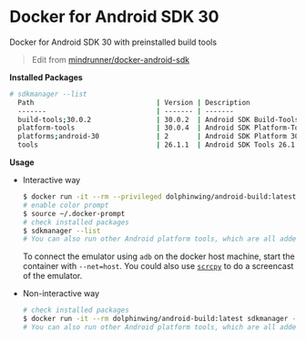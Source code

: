 # Docker for Android SDK 30

Docker for Android SDK 30 with preinstalled build tools

> Edit from [mindrunner/docker-android-sdk](https://github.com/mindrunner/docker-android-sdk)

**Installed Packages**
```bash
# sdkmanager --list
  Path                              | Version | Description                       | Location
  -------                           | ------- | -------                           | -------
  build-tools;30.0.2                | 30.0.2  | Android SDK Build-Tools 30.0.2    | build-tools/30.0.2/
  platform-tools                    | 30.0.4  | Android SDK Platform-Tools        | platform-tools/
  platforms;android-30              | 2       | Android SDK Platform 30           | platforms/android-30/
  tools                             | 26.1.1  | Android SDK Tools 26.1.1          | tools/
```

**Usage**

- Interactive way
  ```bash
  $ docker run -it --rm --privileged dolphinwing/android-build:latest bash
  # enable color prompt
  $ source ~/.docker-prompt
  # check installed packages
  $ sdkmanager --list
  # You can also run other Android platform tools, which are all added to the PATH environment variable
  ```

  To connect the emulator using `adb` on the docker host machine, start the container with `--net=host`.
  You could also use [`scrcpy`](https://github.com/Genymobile/scrcpy) to do a screencast of the emulator.

- Non-interactive way
  ```bash
  # check installed packages
  $ docker run -it --rm dolphinwing/android-build:latest sdkmanager --list
  # You can also run other Android platform tools, which are all added to the PATH environment variable
  ```
